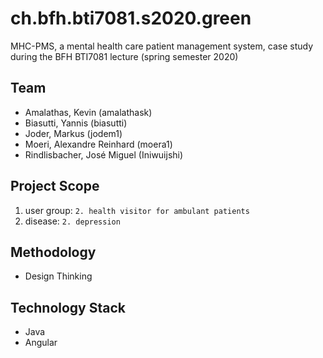 # ch.bfh.bti7081.s2020.green
MHC-PMS, a mental health care patient management system, case study during the BFH BTI7081 lecture (spring semester 2020)

## Team
- Amalathas, Kevin (amalathask)
- Biasutti, Yannis (biasutti)
- Joder, Markus (jodem1)
- Moeri, Alexandre Reinhard (moera1)
- Rindlisbacher, José Miguel (Iniwuijshi)

## Project Scope
1. user group: `2. health visitor for ambulant patients`
2. disease: `2. depression`

## Methodology
- Design Thinking

## Technology Stack
- Java
- Angular
